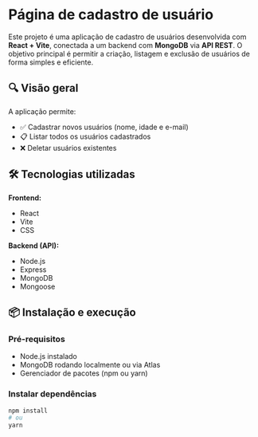 # Página de cadastro de usuário

Este projeto é uma aplicação de cadastro de usuários desenvolvida com **React + Vite**, conectada a um backend com **MongoDB** via **API REST**. O objetivo principal é permitir a criação, listagem e exclusão de usuários de forma simples e eficiente.

## 🔍 Visão geral

A aplicação permite:

- ✅ Cadastrar novos usuários (nome, idade e e-mail)
- 📋 Listar todos os usuários cadastrados
- ❌ Deletar usuários existentes

## 🛠️ Tecnologias utilizadas

**Frontend:**
- React
- Vite
- CSS

**Backend (API):**
- Node.js
- Express
- MongoDB
- Mongoose

## 📦 Instalação e execução

### Pré-requisitos

- Node.js instalado
- MongoDB rodando localmente ou via Atlas
- Gerenciador de pacotes (npm ou yarn)

### Instalar dependências

```bash
npm install
# ou
yarn
